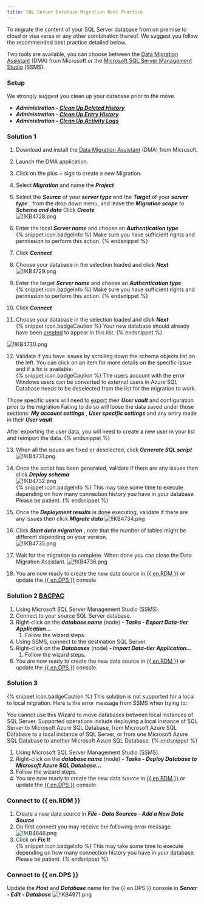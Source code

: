 ```yaml
---
title: SQL Server Database Migration Best Practice
---
```

To migrate the content of your SQL Server database from on premise to cloud or visa versa or any other combination thereof. We suggest you follow the recommended best practice detailed below.  

Two tools are available, you can choose between the <a href="#dma">Data Migration Assistant</a> (DMA) from Microsoft or the <a href="#ssms">Microsoft SQL Server Management Studio</a> (SSMS).  

### Setup
We strongly suggest you clean up your database prior to the move.  

* ***Administration - [Clean Up Deleted History](https://helprdm.devolutions.net/cleanup_deleted_history.html)***
* ***Administration - [Clean Up Entry History](https://helprdm.devolutions.net/cleanup_entries_history.html)***
* ***Administration - [Clean Up Activity Logs](https://helprdm.devolutions.net/cleanup_logs.html)***

### Solution 1 <a name="dma"></a>
1. Download and install the [Data Migration Assistant](https://docs.microsoft.com/en-us/sql/dma/dma-overview) (DMA) from Microsoft.
1. Launch the DMA application.
1. Click on the plus + sign to create a new Migration.
1. Select ***Migration*** and name the ***Project***
1. Select the ***Source*** of your ***server type*** and the ***Target*** of your ***server type*** , from the drop down menu, and leave the ***Migration scope*** to ***Schema and data*** Click ***Create***  
![!!KB4728.png](/img/en/kb/KB4728.png)  

6. Enter the local ***Server name*** and choose an ***Authentication type***  
{% snippet icon.badgeInfo %}
Make sure you have sufficient rights and permission to perform this action.
{% endsnippet %}  

7. Click ***Connect***
1. Choose your database in the selection loaded and click ***Next***  
![!!KB4729.png](/img/en/kb/KB4729.png)
1. Enter the target ***Server name*** and choose an ***Authentication type***  
{% snippet icon.badgeInfo %}
Make sure you have sufficient rights and permission to perform this action.
{% endsnippet %}  

10. Click ***Connect***
1. Choose your database in the selection loaded and click ***Next***  
{% snippet icon.badgeCaution %}
Your new database should already have been [created](https://docs.microsoft.com/en-us/azure/azure-sql/database/single-database-create-quickstart) to appear in this list.
{% endsnippet %}  

![!!KB4730.png](/img/en/kb/KB4730.png)

12. Validate if you have issues by scrolling down the schema objects list on the left. You can click on an item for more details on the specific issue and if a fix is available.  
{% snippet icon.badgeCaution %}
The users account with the error Windows users can be converted to external users in Azure SQL Database needs to be deselected from the list for the migration to work.  

Those specific users will need to [export](/kb/remote-desktop-manager/how-to-articles/export-import-entries/) their ***User vault*** and configuration prior to the migration Failing to do so will loose the data saved under those sections: ***My account settings*** , ***User specific settings*** and any entry made in their ***User vault***  

After exporting the user data, you will need to create a new user in your list and reimport the data.
{% endsnippet %}  

13. When all the issues are fixed or deselected, click ***Generate SQL script***  
![!!KB4731.png](/img/en/kb/KB4731.png)  
1. Once the script has been generated, validate if there are any issues then click ***Deploy schema***  
![!!KB4732.png](/img/en/kb/KB4732.png)    
{% snippet icon.badgeInfo %}
This may take some time to execute depending on how many connection history you have in your database. Please be patient.
{% endsnippet %}  

15. Once the ***Deployment results*** is done executing, validate if there are any issues then click ***Migrate data***
![!!KB4734.png](/img/en/kb/KB4734.png)
1. Click ***Start data migration*** , note that the number of tables might be different depending on your version.  
![!!KB4735.png](/img/en/kb/KB4735.png)
1. Wait for the migration to complete. When done you can close the Data Migration Assistant.
![!!KB4736.png](/img/en/kb/KB4736.png)
1. You are now ready to create the new data source in <a href="#rdm">{{ en.RDM }}</a> or update the <a href="#dvls">{{ en.DPS }}</a> console

### Solution 2 [BACPAC](https://learn.microsoft.com/en-us/sql/relational-databases/data-tier-applications/data-tier-applications?view=sql-server-ver15#bacpac) <a name="ssms"></a>

1. Using Microsoft SQL Server Management Studio (SSMS).
1. Connect to your source SQL Server database.
1. Right-click on the ***database name*** (node) ***- Tasks - Export Data-tier Application…***
    1. Follow the wizard steps.
1. Using SSMS, connect to the destination SQL Server.
1. Right-click on the ***Databases*** (node) ***- Import Data-tier Application…***
    1. Follow the wizard steps.
1. You are now ready to create the new data source in <a href="#rdm">{{ en.RDM }}</a> or update the <a href="#dvls">{{ en.DPS }}</a> console.

### Solution 3  
{% snippet icon.badgeCaution %}
This solution is not supported for a local to local migration. Here is the error message from SSMS when trying to:  

You cannot use this Wizard to move databases between local instances of SQL Server. Supported operations include deploying a local instance of SQL Server to Microsoft Azure SQL Database, from Microsoft Azure SQL Database to a local instance of SQL Server, or from one Microsoft Azure SQL Database to another Microsoft Azure SQL Database.
{% endsnippet %}  

1. Using Microsoft SQL Server Management Studio (SSMS).
1. Right-click on the ***database name*** (node) ***- Tasks - Deploy Database to Microsoft Azure SQL Database…***
1. Follow the wizard steps.
1. You are now ready to create the new data source in <a href="#rdm">{{ en.RDM }}</a> or update the <a href="#dvls">{{ en.DPS }}</a> console.  

### Connect to {{ en.RDM }} <a name="rdm"></a>

1. Create a new data source in ***File - Data Sources - Add a New Data Source***
1. On first connect you may receive the following error message.  
![!!KB4646.png](/img/en/kb/KB4646.png)
1. Click on ***Fix It***  
{% snippet icon.badgeInfo %}
This may take some time to execute depending on how many connection history you have in your database. Please be patient.
{% endsnippet %}  

### Connect to {{ en.DPS }} <a name="dvls"></a>

Update the ***Host*** and ***Database*** name for the {{ en.DPS }} console in ***Server - Edit - Database***
![!!KB4971.png](/img/en/kb/KB4971.png)
